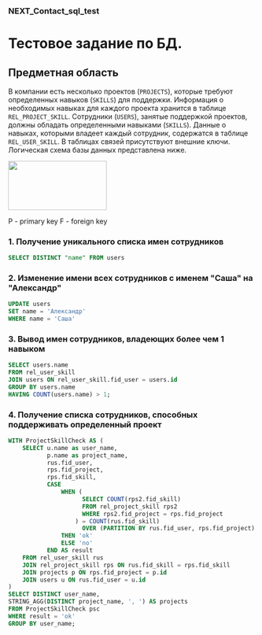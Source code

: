 ### NEXT_Contact_sql_test

# Тестовое задание по БД.
## Предметная область
В компании есть несколько проектов (`PROJECTS`), которые требуют определенных навыков (`SKILLS`) для поддержки. Информация о необходимых навыках для каждого проекта хранится в таблице `REL_PROJECT_SKILL`. Сотрудники (`USERS`), занятые поддержкой проектов, должны обладать определенными навыками (`SKILLS`). Данные о навыках, которыми владеет каждый сотрудник, содержатся в таблице `REL_USER_SKILL`. В таблицах связей присутствуют внешние ключи. Логическая схема базы данных представлена ниже.

<img src="(https://github.com/ModuleB/NEXT_Contact_sql_test/blob/main/image.png" width="200" height="100">

P - primary key
F - foreign key

### 1. Получение уникального списка имен сотрудников
```sql
SELECT DISTINCT "name" FROM users
```

### 2. Изменение имени всех сотрудников с именем "Саша" на "Александр"
```sql
UPDATE users
SET name = 'Александр'
WHERE name = 'Саша'
```

### 3. Вывод имен сотрудников, владеющих более чем 1 навыком
```sql
SELECT users.name
FROM rel_user_skill
JOIN users ON rel_user_skill.fid_user = users.id  
GROUP BY users.name
HAVING COUNT(users.name) > 1;
```

### 4. Получение списка сотрудников, способных поддерживать определенный проект
```sql
WITH ProjectSkillCheck AS (
    SELECT u.name as user_name, 
           p.name as project_name,
           rus.fid_user,
           rps.fid_project,
           rps.fid_skill,
           CASE 
               WHEN (
                     SELECT COUNT(rps2.fid_skill)
                     FROM rel_project_skill rps2
                     WHERE rps2.fid_project = rps.fid_project
                   ) = COUNT(rus.fid_skill)
                     OVER (PARTITION BY rus.fid_user, rps.fid_project)
               THEN 'ok' 
               ELSE 'no' 
           END AS result
    FROM rel_user_skill rus
    JOIN rel_project_skill rps ON rus.fid_skill = rps.fid_skill
    JOIN projects p ON rps.fid_project = p.id
    JOIN users u ON rus.fid_user = u.id
)
SELECT DISTINCT user_name,
STRING_AGG(DISTINCT project_name, ', ') AS projects
FROM ProjectSkillCheck psc
WHERE result = 'ok'
GROUP BY user_name;
```

